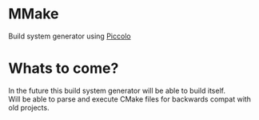 # MMake
Build system generator using [Piccolo](https://github.com/PiccoloLang/piccolo)

# Whats to come?
In the future this build system generator will be able to build itself.  
Will be able to parse and execute CMake files for backwards compat with old projects.
